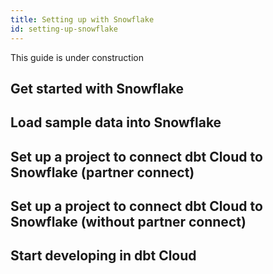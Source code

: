 ```yaml
---
title: Setting up with Snowflake
id: setting-up-snowflake
---
```


This guide is under construction

## Get started with Snowflake

## Load sample data into Snowflake

## Set up a project to connect dbt Cloud to Snowflake (partner connect)

## Set up a project to connect dbt Cloud to Snowflake (without partner connect)

## Start developing in dbt Cloud
